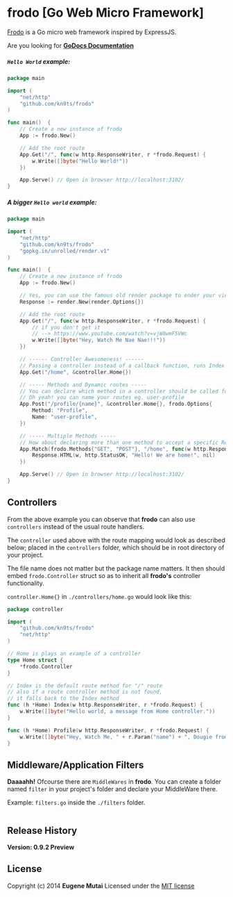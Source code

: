 # frodo [Go Web Micro Framework]

[Frodo](http://godoc.org/github.com/kn9ts/frodo) is a Go micro web framework inspired by ExpressJS.
<!-- I built it to so as to learn Go, and also how frameworks work.
A big thanks to TJ Holowaychuk too for the inspiration -->

Are you looking for **[GoDocs Documentation](http://godoc.org/github.com/kn9ts/frodo)**

##### `Hello World` example:

```go
package main

import (
    "net/http"
    "github.com/kn9ts/frodo"
)

func main()  {
    // Create a new instance of frodo
    App := frodo.New()

    // Add the root route
    App.Get("/", func(w http.ResponseWriter, r *frodo.Request) {
        w.Write([]byte("Hello World!"))
    })

    App.Serve() // Open in browser http://localhost:3102/
}
```

##### A bigger `Hello world` example:

```go
package main

import (
	"net/http"
	"github.com/kn9ts/frodo"
	"gopkg.in/unrolled/render.v1"
)

func main()  {
	// Create a new instance of frodo
	App := frodo.New()

	// Yes, you can use the famous old render package to ender your views
	Response := render.New(render.Options{})

	// Add the root route
	App.Get("/", func(w http.ResponseWriter, r *frodo.Request) {
		// if you don't get it
		// --> https://www.youtube.com/watch?v=vjW8wmF5VWc
		w.Write([]byte("Hey, Watch Me Nae Nae!!!"))
	})

	// ------ Controller Awesomeness! ------
	// Passing a controller instead of a callback function, runs Index method by default
	App.Get("/home", &controller.Home{})

	// ----- Methods and Dynamic routes -----
	// You can declare which method in a controller should be called for the specified route
	// Oh yeah! you can name your routes eg. user-profile
	App.Post("/profile/{name}", &controller.Home{}, frodo.Options{
		Method: "Profile",
		Name: "user-profile",
	})

	// ----- Multiple Methods -----
	// How about declaring more than one method to accept a specific Request, HELL YES!!!
	App.Match(frodo.Methods{"GET", "POST"}, "/home", func(w http.ResponseWriter, r *frodo.Request) {
		Response.HTML(w, http.StatusOK, "Hello! We are home!", nil)
	})

	App.Serve() // Open in browser http://localhost:3102/
}
```

## Controllers
From the above example you can observe that **frodo** can also use `controllers` instead of the usual route handlers.

The `controller` used above with the route mapping would look as described below; placed in
the `controllers` folder, which should be in root directory of your project.

The file name does not matter but the package name matters.
It then should embed `frodo.Controller` struct so as to
inherit all **frodo's** controller functionality.

`controller.Home{}` in `./controllers/home.go` would look like this:

```go
package controller

import (
	"github.com/kn9ts/frodo"
	"net/http"
)

// Home is plays an example of a controller
type Home struct {
	*frodo.Controller
}

// Index is the default route method for "/" route
// also if a route controller method is not found,
// it falls back to the Index method
func (h *Home) Index(w http.ResponseWriter, r *frodo.Request) {
	w.Write([]byte("Hello world, a message from Home controller."))
}

func (h *Home) Profile(w http.ResponseWriter, r *frodo.Request) {
	w.Write([]byte("Hey, Watch Me, " + r.Param("name") + ", Dougie from home controller."))
}
```


## Middleware/Application Filters
**Daaaahh!** Ofcourse there are `MiddleWares` in **frodo**.
You can create a folder named `filter` in your project's folder and declare
your MiddleWare there.

Example: `filters.go` inside the `./filters` folder.

```go
```

## Release History
__Version: 0.9.2 Preview__

## License
Copyright (c) 2014 __Eugene Mutai__
Licensed under the [MIT license](http://mit-license.org/)
